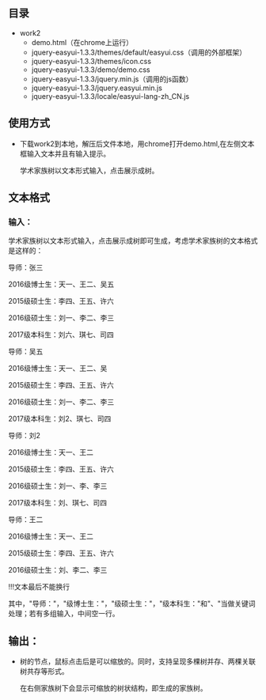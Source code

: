 ## 目录

- work2
  - demo.html（在chrome上运行）
  - jquery-easyui-1.3.3/themes/default/easyui.css（调用的外部框架）
  - jquery-easyui-1.3.3/themes/icon.css
  - jquery-easyui-1.3.3/demo/demo.css
  - jquery-easyui-1.3.3/jquery.min.js（调用的js函数）
  - jquery-easyui-1.3.3/jquery.easyui.min.js
  - jquery-easyui-1.3.3/locale/easyui-lang-zh_CN.js

## 使用方式

- 下载work2到本地，解压后文件本地，用chrome打开demo.html,在左侧文本框输入文本并且有输入提示。

  学术家族树以文本形式输入，点击展示成树。
  
## 文本格式

  ### 输入：
  
  学术家族树以文本形式输入，点击展示成树即可生成，考虑学术家族树的文本格式是这样的：

  导师：张三

  2016级博士生：天一、王二、吴五

  2015级硕士生：李四、王五、许六

  2016级硕士生：刘一、李二、李三

  2017级本科生：刘六、琪七、司四


  导师：吴五 

  2016级博士生：天一、王二、吴

  2015级硕士生：李四、王五、许六

  2016级硕士生：刘一、李二、李三

  2017级本科生：刘2、琪七、司四


  导师：刘2 

  2016级博士生：天一、王二

  2015级硕士生：李四、王五、许六

  2016级硕士生：刘一、李、李三

  2017级本科生：刘、琪七、司四

  导师：王二 

  2016级博士生：天一、王二

  2015级硕士生：李四、王五、许六

  2016级硕士生：刘、李二、李三

  !!!文本最后不能换行

  其中，"导师："，"级博士生："，"级硕士生："，"级本科生："和"、"当做关键词处理；若有多组输入，中间空一行。

## 输出：

- 树的节点，鼠标点击后是可以缩放的。同时，支持呈现多棵树并存、两棵关联树共存等形式。

  在右侧家族树下会显示可缩放的树状结构，即生成的家族树。
